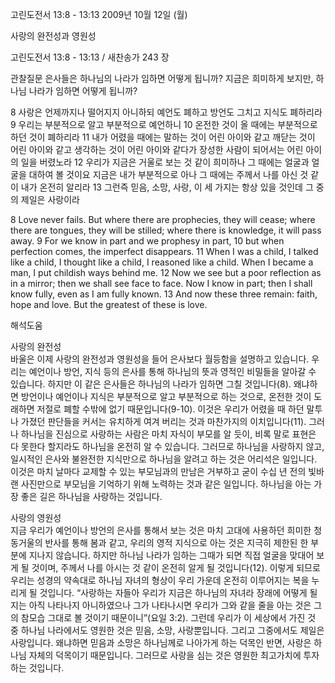 고린도전서 13:8 - 13:13 
2009년 10월 12일 (월)

사랑의 완전성과 영원성



고린도전서 13:8 - 13:13 / 새찬송가 243 장


관찰질문
은사들은 하나님의 나라가 임하면 어떻게 됩니까? 
지금은 희미하게 보지만, 하나님 나라가 임하면 어떻게 됩니까?  

8 사랑은 언제까지나 떨어지지 아니하되 예언도 폐하고 방언도 그치고 지식도 폐하리라 9 우리는 부분적으로 알고 부분적으로 예언하니 10 온전한 것이 올 때에는 부분적으로 하던 것이 폐하리라 11 내가 어렸을 때에는 말하는 것이 어린 아이와 같고 깨닫는 것이 어린 아이와 같고 생각하는 것이 어린 아이와 같다가 장성한 사람이 되어서는 어린 아이의 일을 버렸노라 12 우리가 지금은 거울로 보는 것 같이 희미하나 그 때에는 얼굴과 얼굴을 대하여 볼 것이요 지금은 내가 부분적으로 아나 그 때에는 주께서 나를 아신 것 같이 내가 온전히 알리라 13 그런즉 믿음, 소망, 사랑, 이 세 가지는 항상 있을 것인데 그 중의 제일은 사랑이라   

8 Love never fails. But where there are prophecies, they will cease; where there are tongues, they will be stilled; where there is knowledge, it will pass away. 9 For we know in part and we prophesy in part, 10 but when perfection comes, the imperfect disappears. 11 When I was a child, I talked like a child, I thought like a child, I reasoned like a child. When I became a man, I put childish ways behind me. 12 Now we see but a poor reflection as in a mirror; then we shall see face to face. Now I know in part; then I shall know fully, even as I am fully known. 13 And now these three remain: faith, hope and love. But the greatest of these is love.

해석도움





사랑의 완전성  
바울은 이제 사랑의 완전성과 영원성을 들어 은사보다 월등함을 설명하고 있습니다. 우리는 예언이나 방언, 지식 등의 은사를 통해 하나님의 뜻과 영적인 비밀들을 알아갈 수 있습니다. 하지만 이 같은 은사들은 하나님의 나라가 임하면 그칠 것입니다(8). 왜냐하면 방언이나 예언이나 지식은 부분적으로 알고 부분적으로 하는 것으로, 온전한 것이 도래하면 저절로 폐할 수밖에 없기 때문입니다(9-10). 이것은 우리가 어렸을 때 하던 말투나 가졌던 판단들을 커서는 유치하게 여겨 버리는 것과 마찬가지의 이치입니다(11). 그러나 하나님을 진심으로 사랑하는 사람은 마치 자식이 부모를 알 듯이, 비록 말로 표현은 다 못한다 할지라도 하나님을 온전히 알 수 있습니다. 그러므로 하나님을 사랑하지 않고, 일시적인 은사와 불완전한 지식만으로 하나님을 알려고 하는 것은 어리석은 일입니다. 이것은 마치 날마다 교제할 수 있는 부모님과의 만남은 거부하고 굳이 수십 년 전의 빛바랜 사진만으로 부모님을 기억하기 위해 노력하는 것과 같은 일입니다. 하나님을 아는 가장 좋은 길은 하나님을 사랑하는 것입니다.     

사랑의 영원성  
지금 우리가 예언이나 방언의 은사를 통해서 보는 것은 마치 고대에 사용하던 희미한 청동거울의 반사를 통해 봄과 같고, 우리의 영적 지식으로 아는 것은 지극히 제한된 한 부분에 지나지 않습니다. 하지만 하나님 나라가 임하는 그때가 되면 직접 얼굴을 맞대어 보게 될 것이며, 주께서 나를 아시는 것 같이 온전히 알게 될 것입니다(12). 이렇게 되므로 우리는 성경의 약속대로 하나님 자녀의 형상이 우리 가운데 온전히 이루어지는 복을 누리게 될 것입니다. “사랑하는 자들아 우리가 지금은 하나님의 자녀라 장래에 어떻게 될지는 아직 나타나지 아니하였으나 그가 나타나시면 우리가 그와 같을 줄을 아는 것은 그의 참모습 그대로 볼 것이기 때문이니”(요일 3:2). 그런데 우리가 이 세상에서 가진 것 중 하나님 나라에서도 영원한 것은 믿음, 소망, 사랑뿐입니다. 그리고 그중에서도 제일은 사랑입니다. 왜냐하면 믿음과 소망은 하나님께로 나아가게 하는 덕목인 반면, 사랑은 하나님 자체의 덕목이기 때문입니다. 그러므로 사랑을 심는 것은 영원한 최고가치에 투자하는 것입니다.